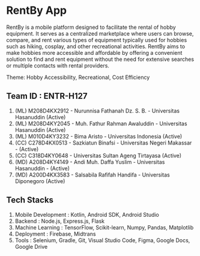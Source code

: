 # RentBy App

RentBy is a mobile platform designed to facilitate the rental of hobby equipment. It serves as a centralized marketplace where users can browse, compare, and rent various types of equipment typically used for hobbies such as hiking, cosplay, and other recreational activities. RentBy aims to make hobbies more accessible and affordable by offering a convenient solution to find and rent equipment without the need for extensive searches or multiple contacts with rental providers.

Theme: Hobby Accessibility, Recreational, Cost Efficiency

## Team ID : ENTR-H127
1. (ML) M208D4KX2912 - Nurunnisa Fathanah Dz. S. B. - Universitas Hasanuddin (Active)
2. (ML) M208D4KY2045 - Muh. Fathur Rahman Awaluddin - Universitas Hasanuddin (Active)
3. (ML) M010D4KY3232 - Bima Aristo - Universitas Indonesia (Active)
4. (CC) C278D4KX0513 - Sazkiatun Binafsi - Universitas Negeri Makassar - (Active)
5. (CC) C318D4KY0648 - Universitas Sultan Ageng Tirtayasa (Active)
6. (MD) A208D4KY4149 - Andi Muh. Daffa Yuslim - Universitas Hasanuddin - (Active)
7. (MD) A200D4KX3583 - Salsabila Rafifah Handifa - Universitas Diponegoro (Active)

## Tech Stacks
1. Mobile Development : Kotlin, Android SDK, Android Studio
2. Backend : Node.js, Express.js, Flask
3. Machine Learning : TensorFlow, Scikit-learn, Numpy, Pandas, Matplotlib
4. Deployment : Firebase, Midtrans
5. Tools : Selenium, Gradle, Git, Visual Studio Code, Figma, Google Docs, Google Drive
